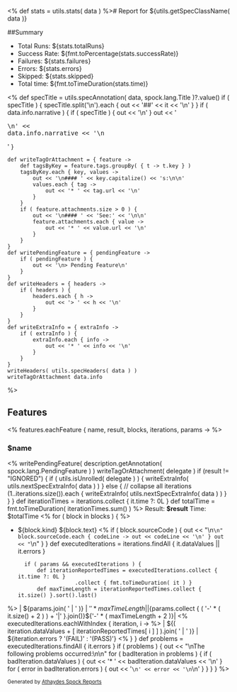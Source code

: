 <%
    def stats = utils.stats( data )
 %># Report for ${utils.getSpecClassName( data )}

##Summary

* Total Runs: ${stats.totalRuns}
* Success Rate: ${fmt.toPercentage(stats.successRate)}
* Failures: ${stats.failures}
* Errors:   ${stats.errors}
* Skipped:  ${stats.skipped}
* Total time: ${fmt.toTimeDuration(stats.time)}

<%
    def specTitle = utils.specAnnotation( data, spock.lang.Title )?.value()
    if ( specTitle ) {
        specTitle.split('\n').each { out << '##' << it << '\n' }
    }
    if ( data.info.narrative ) {
        if ( specTitle ) { out << '\n' }
        out << '<pre>\n' << data.info.narrative << '\n</pre>'
    }
    
    def writeTagOrAttachment = { feature ->
        def tagsByKey = feature.tags.groupBy( { t -> t.key } )
        tagsByKey.each { key, values ->
            out << '\n#### ' << key.capitalize() << 's:\n\n'
            values.each { tag ->
                out << '* ' << tag.url << '\n'
            }
        }
        if ( feature.attachments.size > 0 ) {
            out << '\n#### ' << 'See:' << '\n\n'
            feature.attachments.each { value ->
                out << '* ' << value.url << '\n'
            } 
        }
    }
    def writePendingFeature = { pendingFeature ->
        if ( pendingFeature ) {
            out << '\n> Pending Feature\n'
        }
    }
    def writeHeaders = { headers ->
        if ( headers ) {
            headers.each { h ->
                out << '> ' << h << '\n'
            }
        }
    }
    def writeExtraInfo = { extraInfo ->
        if ( extraInfo ) {
            extraInfo.each { info ->
                out << '* ' << info << '\n'
            }
        }
    }
    writeHeaders( utils.specHeaders( data ) )
    writeTagOrAttachment data.info
%>

## Features
<%
    features.eachFeature { name, result, blocks, iterations, params ->
%>
### $name
<% 
 writePendingFeature( description.getAnnotation( spock.lang.PendingFeature ) )
 writeTagOrAttachment( delegate )
 if (result != "IGNORED") {
      if ( utils.isUnrolled( delegate ) ) {
          writeExtraInfo( utils.nextSpecExtraInfo( data ) )
      } else {
          // collapse all iterations
          (1..iterations.size()).each {
              writeExtraInfo( utils.nextSpecExtraInfo( data ) )
          }
     }
 }
 def iterationTimes = iterations.collect { it.time ?: 0L }
 def totalTime = fmt.toTimeDuration( iterationTimes.sum() )
%>
Result: **$result**
Time: $totalTime
<%
        for ( block in blocks ) {
 %>
* ${block.kind} ${block.text}
<%
          if ( block.sourceCode ) {
              out << "\n```\n"
              block.sourceCode.each { codeLine ->
                  out << codeLine << '\n'
              }
              out << "```\n"
          }
        }
        def executedIterations = iterations.findAll { it.dataValues || it.errors }
        
        if ( params && executedIterations ) {
            def iterationReportedTimes = executedIterations.collect { it.time ?: 0L }
                        .collect { fmt.toTimeDuration( it ) }
            def maxTimeLength = iterationReportedTimes.collect { it.size() }.sort().last()
 %>
 | ${params.join( ' | ' )} | ${' ' * maxTimeLength} |
 |${params.collect { ( '-' * ( it.size() + 2 ) ) + '|' }.join()}${'-' * ( maxTimeLength + 2 )}|
<%
            executedIterations.eachWithIndex { iteration, i -> 
%> | ${( iteration.dataValues + [ iterationReportedTimes[ i ] ] ).join( ' | ' )} | ${iteration.errors ? '(FAIL)' : '(PASS)'}
<%          }
        }
        def problems = executedIterations.findAll { it.errors }
        if ( problems ) {
            out << "\nThe following problems occurred:\n\n"
            for ( badIteration in problems ) {
                if ( badIteration.dataValues ) {
                    out << '* ' << badIteration.dataValues << '\n'
                }
                for ( error in badIteration.errors ) {
                    out << '```\n' << error << '\n```\n'
                }
            }
        }
    }
 %>

<small>Generated by <a href="<%out << com.athaydes.spockframework.report.SpockReportExtension.PROJECT_URL%>">Athaydes Spock Reports</a></small>